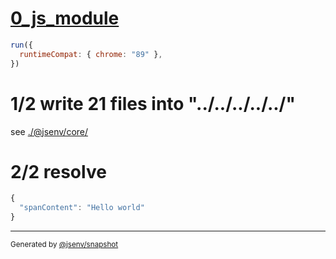 # [0_js_module](../../react_build.test.mjs#L33)

```js
run({
  runtimeCompat: { chrome: "89" },
})
```

# 1/2 write 21 files into "../../../../../"

see [./@jsenv/core/](./@jsenv/core/)

# 2/2 resolve

```js
{
  "spanContent": "Hello world"
}
```

---

<sub>
  Generated by <a href="https://github.com/jsenv/core/tree/main/packages/tooling/snapshot">@jsenv/snapshot</a>
</sub>
